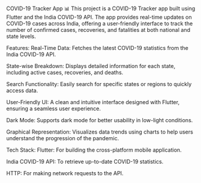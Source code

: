 COVID-19 Tracker App 📊
This project is a COVID-19 Tracker app built using Flutter and the India COVID-19 API. The app provides real-time updates on COVID-19 cases across India, offering a user-friendly interface to track the number of confirmed cases, recoveries, and fatalities at both national and state levels.

Features:
Real-Time Data: Fetches the latest COVID-19 statistics from the India COVID-19 API.


State-wise Breakdown: Displays detailed information for each state, including active cases, recoveries, and deaths.


Search Functionality: Easily search for specific states or regions to quickly access data.


User-Friendly UI: A clean and intuitive interface designed with Flutter, ensuring a seamless user experience.


Dark Mode: Supports dark mode for better usability in low-light conditions.


Graphical Representation: Visualizes data trends using charts to help users understand the progression of the pandemic.


Tech Stack:
Flutter: For building the cross-platform mobile application.


India COVID-19 API: To retrieve up-to-date COVID-19 statistics.


HTTP: For making network requests to the API.
